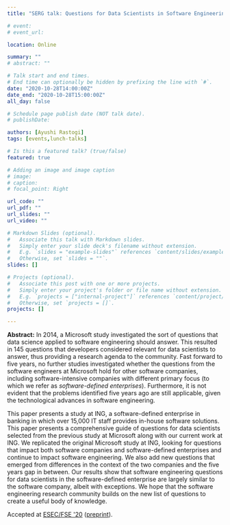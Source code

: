 ```yaml
---
title: "SERG talk: Questions for Data Scientists in Software Engineering: A Replication"

# event: 
# event_url: 

location: Online

summary: ""
# abstract: ""

# Talk start and end times.
# End time can optionally be hidden by prefixing the line with `#`.
date: "2020-10-28T14:00:00Z"
date_end: "2020-10-28T15:00:00Z"
all_day: false

# Schedule page publish date (NOT talk date).
# publishDate:

authors: [Ayushi Rastogi]
tags: [events,lunch-talks]

# Is this a featured talk? (true/false)
featured: true

# Adding an image and image caption
# image:
# caption: 
# focal_point: Right

url_code: ""
url_pdf: ""
url_slides: ""
url_video: ""

# Markdown Slides (optional).
#   Associate this talk with Markdown slides.
#   Simply enter your slide deck's filename without extension.
#   E.g. `slides = "example-slides"` references `content/slides/example-slides.md`.
#   Otherwise, set `slides = ""`.
slides: []

# Projects (optional).
#   Associate this post with one or more projects.
#   Simply enter your project's folder or file name without extension.
#   E.g. `projects = ["internal-project"]` references `content/project/deep-learning/index.md`.
#   Otherwise, set `projects = []`.
projects: []

---
```



**Abstract:** In 2014, a Microsoft study investigated the sort of questions that data science applied to software engineering should answer.
This resulted in 145 questions that developers considered  relevant for data scientists to answer, thus providing a research agenda to the community.
Fast forward to five years, no further studies investigated whether the questions from the software engineers at Microsoft hold for other software companies, including software-intensive companies with different primary focus (to which we refer as *software-defined enterprises*).
Furthermore, it is not evident that the problems identified five years ago are still applicable, given the technological advances in software engineering.

This paper presents a study at ING, a
software-defined enterprise in banking in which over 15,000 IT staff provides in-house software solutions.
This paper presents a comprehensive guide of questions for data scientists selected from the previous study at Microsoft along with our current work at ING. 
We replicated the original Microsoft study at ING, looking for questions that impact both software companies and software-defined enterprises and continue to impact software engineering.
We also add new questions that emerged from differences in the context of the two companies and the five years gap in between.
Our results show that software engineering questions for data scientists in the software-defined enterprise are largely similar to the software company, albeit with exceptions.
We hope that the software engineering research community builds on the new list of questions to create a useful body of knowledge. 

Accepted at [ESEC/FSE '20](https://2020.esec-fse.org/details/fse-2020-papers/145/Questions-for-Data-Scientists-in-Software-Engineering-A-Replication) ([preprint](https://arxiv.org/pdf/2010.03165.pdf)).



